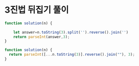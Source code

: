 # 3진법 뒤집기 풀이

```javascript
function solution(n) {
 
    let answer=n.toString(3).split('').reverse().join('')
    return parseInt(answer,3);
}
```

 
```javascript
function solution(n) {
  return parseInt([...n.toString(3)].reverse().join(""), 3);
}
```
